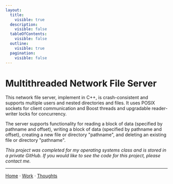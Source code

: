 ```yaml
---
layout:
  title:
    visible: true
  description:
    visible: false
  tableOfContents:
    visible: false
  outline:
    visible: true
  pagination:
    visible: false
---
```


# Multithreaded Network File Server

This network file server, implement in C++, is crash-consistent and supports multiple users and nested directories and files. It uses POSIX sockets for client communication and Boost threads and upgradable reader-writer locks for concurrency.

The server supports functionality for reading a block of data (specified by pathname and offset), writing a block of data (specified by pathname and offset), creating a new file or directory "pathname", and deleting an existing file or directory "pathname".

*This project was completed for my operating systems class and is stored in a private GitHub. If you would like to see the code for this project, please contact me.*

***

[Home](https://app.gitbook.com/o/0kO27okC5uVB9ALX3rho/s/036xtfEIzcEdGegONXWM/) ⋅ [Work](https://app.gitbook.com/o/0kO27okC5uVB9ALX3rho/s/WaFS755Q4sf02CxLcghQ/) ⋅ [Thoughts](https://app.gitbook.com/o/0kO27okC5uVB9ALX3rho/s/s4QQPMntQ25hmJToKSOu/)